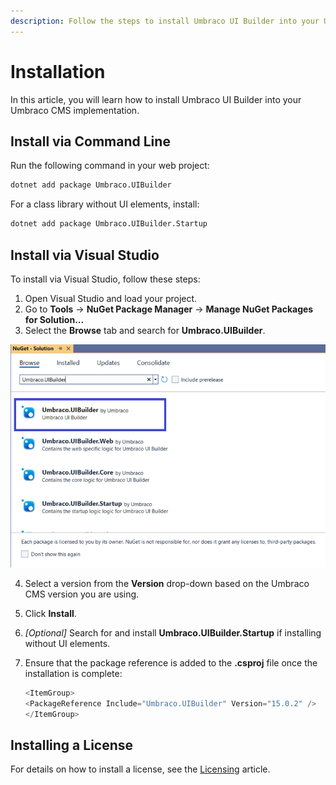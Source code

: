 ```yaml
---
description: Follow the steps to install Umbraco UI Builder into your Umbraco CMS website.
---
```


# Installation

In this article, you will learn how to install Umbraco UI Builder into your Umbraco CMS implementation.

## Install via Command Line

Run the following command in your web project:

```sh
dotnet add package Umbraco.UIBuilder
```

For a class library without UI elements, install:

```sh
dotnet add package Umbraco.UIBuilder.Startup
```

## Install via Visual Studio

To install via Visual Studio, follow these steps:

1. Open Visual Studio and load your project.
2. Go to **Tools** -> **NuGet Package Manager** -> **Manage NuGet Packages for Solution...**
3. Select the **Browse** tab and search for **Umbraco.UIBuilder**.

![Installing Umbraco UI Builder via Visual Studio](images/installing-vs.png)

4. Select a version from the **Version** drop-down based on the Umbraco CMS version you are using.
5. Click **Install**.
6. *[Optional]* Search for and install **Umbraco.UIBuilder.Startup** if installing without UI elements.
7. Ensure that the package reference is added to the **.csproj** file once the installation is complete:

   ```cs
   <ItemGroup>
   <PackageReference Include="Umbraco.UIBuilder" Version="15.0.2" />
   </ItemGroup>
   ```

## Installing a License

For details on how to install a license, see the [Licensing](licensing-model.md#installing-your-license) article.
